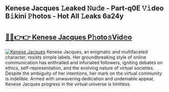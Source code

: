 ## Kenese Jacques 𝙻eaked 𝙽u𝚍e - Part-q0E 𝚅𝚒deo B𝚒kini 𝙿hotos - Hot All 𝙻eaks 6a24y

# <h2><a href="http://ld0mh7t.urlbe.top/?page=Kenese+Jacques">🔗🔗👉👉 Kenese Jacques P𝚑oto𝚜Vid𝚎o</a></h2>

[![Kenese Jacques](https://i.imgur.com/eBuTRDB.gif)](http://ld0mh7t.urlbe.top/?page=Kenese+Jacques)
Kenese Jacques, an enigmatic and multifaceted character, resists simple labels. Her groundbreaking style of online communication has enthralled and infuriated followers, igniting debates on ethics, self-representation, and the evolving nature of virtual societies. Despite the ambiguity of her intentions, her mark on the virtual community is indelible. Armed with unwavering dedication and undeniable appeal, Kenese Jacques progress in the virtual universe is limitless.
